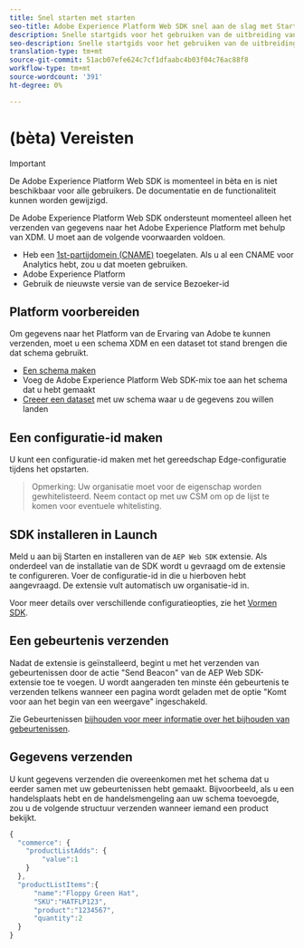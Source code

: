 ```yaml
---
title: Snel starten met starten
seo-title: Adobe Experience Platform Web SDK snel aan de slag met Starten
description: Snelle startgids voor het gebruiken van de uitbreiding van SDK van het Platform van de Ervaring om gegevens te verzamelen
seo-description: Snelle startgids voor het gebruiken van de uitbreiding van SDK van het Platform van de Ervaring om gegevens te verzamelen
translation-type: tm+mt
source-git-commit: 51acb07efe624c7cf1dfaabc4b03f04c76ac88f8
workflow-type: tm+mt
source-wordcount: '391'
ht-degree: 0%

---
```



# (bèta) Vereisten

>[!IMPORTANT]
>
>De Adobe Experience Platform Web SDK is momenteel in bèta en is niet beschikbaar voor alle gebruikers. De documentatie en de functionaliteit kunnen worden gewijzigd.

De Adobe Experience Platform Web SDK ondersteunt momenteel alleen het verzenden van gegevens naar het Adobe Experience Platform met behulp van XDM. U moet aan de volgende voorwaarden voldoen.

- Heb een [1st-partijdomein (CNAME)](https://docs.adobe.com/content/help/en/core-services/interface/ec-cookies/cookies-first-party.html) toegelaten. Als u al een CNAME voor Analytics hebt, zou u dat moeten gebruiken.
- Adobe Experience Platform
- Gebruik de nieuwste versie van de service Bezoeker-id

## Platform voorbereiden

Om gegevens naar het Platform van de Ervaring van Adobe te kunnen verzenden, moet u een schema XDM en een dataset tot stand brengen die dat schema gebruikt.

- [Een schema maken](../../xdm/tutorials/create-schema-ui.md)
- Voeg de Adobe Experience Platform Web SDK-mix toe aan het schema dat u hebt gemaakt
- [Creeer een dataset](https://platform.adobe.com/dataset/overview) met uw schema waar u de gegevens zou willen landen

## Een configuratie-id maken

U kunt een configuratie-id maken met het gereedschap [](../fundamentals/edge-configuration.md) Edge-configuratie tijdens het opstarten.

>Opmerking: Uw organisatie moet voor de eigenschap worden gewhitelisteerd. Neem contact op met uw CSM om op de lijst te komen voor eventuele whitelisting.

## SDK installeren in Launch

Meld u aan bij Starten en installeren van de `AEP Web SDK` extensie. Als onderdeel van de installatie van de SDK wordt u gevraagd om de extensie te configureren. Voer de configuratie-id in die u hierboven hebt aangevraagd. De extensie vult automatisch uw organisatie-id in.

Voor meer details over verschillende configuratieopties, zie het [Vormen SDK](../fundamentals/configuring-the-sdk.md).

## Een gebeurtenis verzenden

Nadat de extensie is geïnstalleerd, begint u met het verzenden van gebeurtenissen door de actie &quot;Send Beacon&quot; van de AEP Web SDK-extensie toe te voegen. U wordt aangeraden ten minste één gebeurtenis te verzenden telkens wanneer een pagina wordt geladen met de optie &quot;Komt voor aan het begin van een weergave&quot; ingeschakeld.

Zie Gebeurtenissen [bijhouden voor meer informatie over het bijhouden van gebeurtenissen](../fundamentals/tracking-events.md).

## Gegevens verzenden

U kunt gegevens verzenden die overeenkomen met het schema dat u eerder samen met uw gebeurtenissen hebt gemaakt. Bijvoorbeeld, als u een handelsplaats hebt en de handelsmengeling aan uw schema toevoegde, zou u de volgende structuur verzenden wanneer iemand een product bekijkt.

```javascript
{
  "commerce": {
    "productListAdds": {
        "value":1
    }
  },
  "productListItems":{
      "name":"Floppy Green Hat",
      "SKU":"HATFLP123",
      "product":"1234567",
      "quantity":2
  }
}
```
